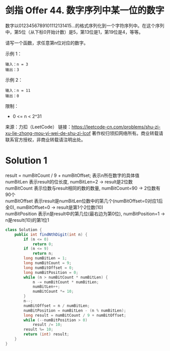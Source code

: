 # 剑指 Offer 44. 数字序列中某一位的数字

数字以0123456789101112131415…的格式序列化到一个字符序列中。在这个序列中，第5位（从下标0开始计数）是5，第13位是1，第19位是4，等等。

请写一个函数，求任意第n位对应的数字。

示例 1：
```
输入：n = 3
输出：3
```
示例 2：
```
输入：n = 11
输出：0
```
限制：
+ 0 <= n < 2^31

来源：力扣（LeetCode）
链接：https://leetcode-cn.com/problems/shu-zi-xu-lie-zhong-mou-yi-wei-de-shu-zi-lcof
著作权归领扣网络所有。商业转载请联系官方授权，非商业转载请注明出处。

# Solution 1
result = numBitCount / 9 + numBitOffset; 表示n所在数字的具体值  
numBitLen 表示result的位长度, numBitLen=2 -> result是2位数  
numBitCount 表示位数与result相同的数的数量, numBitCount=90 -> 2位数有90个  
numBitOffset 表示result是numBitLen位数中的第几个(numBitOffset=0对应1后全0), numBitOffset=0 -> result是第1个2位数(10)  
numBitPosition 表示n是result中的第几位(最右边为第0位), numBitPosition=1 -> n是result(10)的第1位1  
``` java
class Solution {
    public int findNthDigit(int n) {
        if (n <= 0)
            return 0;
        if (n <= 9)
            return n;
        long numBitLen = 1;
        long numBitCount = 9;
        long numBitOffset = 0;
        long numBitPosition = 0;
        while (n > numBitCount * numBitLen) {
            n -= numBitCount * numBitLen;
            numBitLen++;
            numBitCount *= 10;
        }
        n--;
        numBitOffset = n / numBitLen;
        numBitPosition = numBitLen - (n % numBitLen);
        long result = numBitCount / 9 + numBitOffset;
        while (--numBitPosition > 0)
            result /= 10;
        result %= 10;
        return (int) result;
    }
}
```